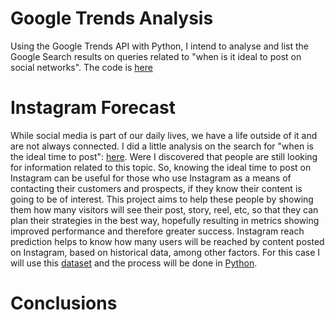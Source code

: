 # Google Trends Analysis
Using the Google Trends API with Python, I intend to analyse and list the Google Search results on queries related to "when is it ideal to post on social networks".
The code is [here](Google.Search.Analysis.ipynb)


# Instagram Forecast
While social media is part of our daily lives, we have a life outside of it and are not always connected.
I did a little analysis on the search for "when is the ideal time to post": [here](Google.Search.Analysis.ipynb). Were I discovered that people are still looking for information related to this topic.
So, knowing the ideal time to post on Instagram can be useful for those who use Instagram as a means of contacting their customers and prospects, if they know their content is going to be of interest.
This project aims to help these people by showing them how many visitors will see their post, story, reel, etc, so that they can plan their strategies in the best way, hopefully resulting in metrics showing improved performance and therefore greater success. Instagram reach prediction helps to know how many users will be reached by content posted on Instagram, based on historical data, among other factors.
For this case I will use this [dataset](Instagram-Reach.csv) and the process will be done in [Python](Instagram.Forecast.ipynb).

# Conclusions
